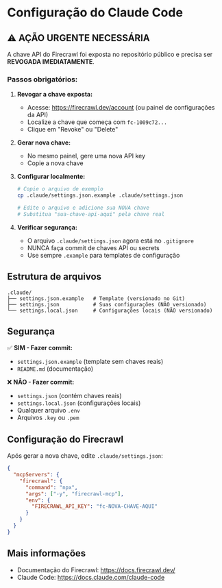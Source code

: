 # Configuração do Claude Code

## ⚠️ AÇÃO URGENTE NECESSÁRIA

A chave API do Firecrawl foi exposta no repositório público e precisa ser **REVOGADA IMEDIATAMENTE**.

### Passos obrigatórios:

1. **Revogar a chave exposta:**
   - Acesse: https://firecrawl.dev/account (ou painel de configurações da API)
   - Localize a chave que começa com `fc-1009c72...`
   - Clique em "Revoke" ou "Delete"

2. **Gerar nova chave:**
   - No mesmo painel, gere uma nova API key
   - Copie a nova chave

3. **Configurar localmente:**
   ```bash
   # Copie o arquivo de exemplo
   cp .claude/settings.json.example .claude/settings.json

   # Edite o arquivo e adicione sua NOVA chave
   # Substitua "sua-chave-api-aqui" pela chave real
   ```

4. **Verificar segurança:**
   - O arquivo `.claude/settings.json` agora está no `.gitignore`
   - NUNCA faça commit de chaves API ou secrets
   - Use sempre `.example` para templates de configuração

## Estrutura de arquivos

```
.claude/
├── settings.json.example   # Template (versionado no Git)
├── settings.json           # Suas configurações (NÃO versionado)
└── settings.local.json     # Configurações locais (NÃO versionado)
```

## Segurança

✅ **SIM - Fazer commit:**
- `settings.json.example` (template sem chaves reais)
- `README.md` (documentação)

❌ **NÃO - Fazer commit:**
- `settings.json` (contém chaves reais)
- `settings.local.json` (configurações locais)
- Qualquer arquivo `.env`
- Arquivos `.key` ou `.pem`

## Configuração do Firecrawl

Após gerar a nova chave, edite `.claude/settings.json`:

```json
{
  "mcpServers": {
    "firecrawl": {
      "command": "npx",
      "args": ["-y", "firecrawl-mcp"],
      "env": {
        "FIRECRAWL_API_KEY": "fc-NOVA-CHAVE-AQUI"
      }
    }
  }
}
```

## Mais informações

- Documentação do Firecrawl: https://docs.firecrawl.dev/
- Claude Code: https://docs.claude.com/claude-code
